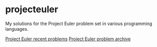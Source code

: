 # projecteuler

My solutions for the Project Euler problem set in various programming languages. 

[Project Euler recent problems][pe-recent10]
[Project Euler problem archive][pe-archives]


[pe-recent10]: https://prokecteuler.net/recent
[pe-archives]: https://projecteuler.net/archives
